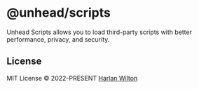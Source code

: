 # @unhead/scripts

Unhead Scripts allows you to load third-party scripts with better performance, privacy, and security.

## License

MIT License © 2022-PRESENT [Harlan Wilton](https://github.com/harlan-zw)
